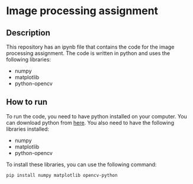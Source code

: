 # Image processing assignment

## Description

This repository has an ipynb file that contains the code for the image processing assignment. The code is written in python and uses the following libraries:

- numpy
- matplotlib
- python-opencv

## How to run

To run the code, you need to have python installed on your computer. You can download python from [here](https://www.python.org/downloads/). You also need to have the following libraries installed:

- numpy
- matplotlib
- python-opencv

To install these libraries, you can use the following command:

```bash
pip install numpy matplotlib opencv-python
```